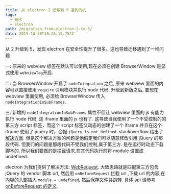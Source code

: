 ```yaml
---
title: 从 electron 2 迁移到 5 遇到的坑
tags:
  - 技术
  - Electron
path: /migration-from-electron-2-to-5/
date: 2019-10-30T10:26:13.752Z
---
```


从 2 升级到 5，发现 electron 在安全性提升了很多。这也导致迁移遇到了一堆问题

一: 原来的 webview 标签在默认可以使用,现在必须在创建 BrowserWindow 是显式使用 `webviewTag`开启.

二: 当 BrowserWindow 开启了 `nodeIntegration` 之后, 原来 webview 里面的内容可以直接使用 `require` 引用模块并执行 node 代码. 升级到新版之后, 要想在 webview 里面使用, 必须给 BrowserWindow 传入 `nodeIntegrationInSubFrames`.

三: 新增的 `nodeIntegrationInSubFrames` 属性不但让 webview 里面的 js 有能力执行 node 代码, 连 iframe 里面的 js 也有了. 这导致当我使用了一个不受控制的的第三方 script 标签，而这个 script 标签又动态的创建了一个 iframe 并且在这个 iframe 使用了 jquery 时，会报 `jQuery is not defined`. stackoverflow 给出了[解决方案](https://stackoverflow.com/questions/32621988/electron-jquery-is-not-defined). 但是这个解决方案的问题是他假定我们可以随意修改引用 jQuery 的那段代码. 但我们的问题是那段代码不受我们控制,属于第三方. 是在运行时动态下载脚本的. 所以我们要做的是拦截请求,在其代码执行前将 module 设置成 undefined.

electron 为我们提供了解决方法: [WebRequest](https://electronjs.org/docs/api/web-request). 大致思路就是匹配第三方包含 jQuery 的 vendor 脚本 url, 然后用 `onBeforeRequest` 拦截 url ,下载 url 的内容,在内容的头部插入 `module = undefined`, 然后保存文件并跳转. 具体 api 请参考 [onBeforeRequest 的定义](https://electronjs.org/docs/api/web-request#webrequestonbeforerequestfilter-listener).
